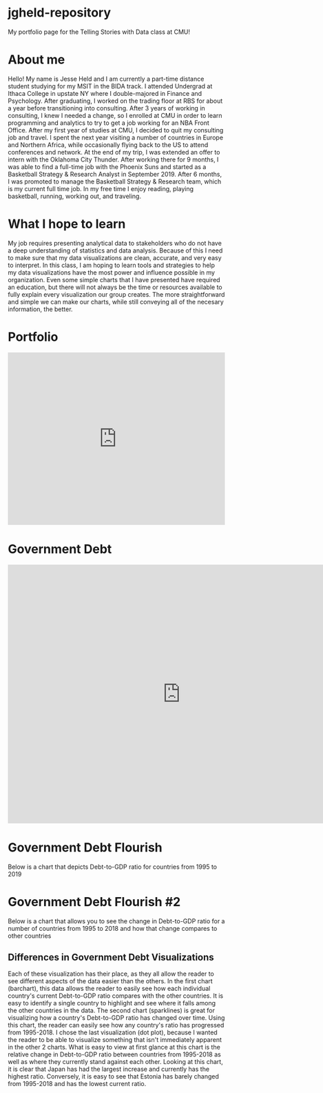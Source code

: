 # jgheld-repository
My portfolio page for the Telling Stories with Data class at CMU!

# About me
Hello!  My name is Jesse Held and I am currently a part-time distance student studying for my MSIT in the BIDA track.  I attended Undergrad at Ithaca College in upstate NY where I double-majored in Finance and Psychology.  After graduating, I worked on the trading floor at RBS for about a year before transitioning into consulting.  After 3 years of working in consulting, I knew I needed a change, so I enrolled at CMU in order to learn programming and analytics to try to get a job working for an NBA Front Office.  After my first year of studies at CMU, I decided to quit my consulting job and travel.  I spent the next year visiting a number of countries in Europe and Northern Africa, while occasionally flying back to the US to attend conferences and network.  At the end of my trip, I was extended an offer to intern with the Oklahoma City Thunder.  After working there for 9 months, I was able to find a full-time job with the Phoenix Suns and started as a Basketball Strategy & Research Analyst in September 2019.  After 6 months, I was promoted to manage the Basketball Strategy & Research team, which is my current full time job.  In my free time I enjoy reading, playing basketball, running, working out, and traveling.

# What I hope to learn
My job requires presenting analytical data to stakeholders who do not have a deep understanding of statistics and data analysis.  Because of this I need to make sure that my data visualizations are clean, accurate, and very easy to interpret.  In this class, I am hoping to learn tools and strategies to help my data visualizations have the most power and influence possible in my organization.  Even some simple charts that I have presented have required an education, but there will not always be the time or resources available to fully explain every visualization our group creates.  The more straightforward and simple we can make our charts, while still conveying all of the necesary information, the better.

# Portfolio

<iframe title="Brazil's Outsized Pension" aria-label="chart" id="datawrapper-chart-cFEKL" src="https://datawrapper.dwcdn.net/cFEKL/1/" scrolling="no" frameborder="0" style="width: 0; min-width: 100% !important; border: none;" height="400"></iframe><script type="text/javascript">!function(){"use strict";window.addEventListener("message",(function(a){if(void 0!==a.data["datawrapper-height"])for(var e in a.data["datawrapper-height"]){var t=document.getElementById("datawrapper-chart-"+e)||document.querySelector("iframe[src*='"+e+"']");t&&(t.style.height=a.data["datawrapper-height"][e]+"px")}}))}();
</script>

# Government Debt
<iframe src="https://data.oecd.org/chart/61PN" width="800" height="600" style="border: 0" mozallowfullscreen="true" webkitallowfullscreen="true" allowfullscreen="true"><a href="https://data.oecd.org/chart/61PN" target="_blank">OECD Chart: General government debt, Total, % of GDP, Annual, 2018</a></iframe>

# Government Debt Flourish
Below is a chart that depicts Debt-to-GDP ratio for countries from 1995 to 2019 

<div class="flourish-embed flourish-chart" data-src="visualisation/3189245" data-url="https://flo.uri.sh/visualisation/3189245/embed"><script src="https://public.flourish.studio/resources/embed.js"></script></div>

# Government Debt Flourish #2

Below is a chart that allows you to see the change in Debt-to-GDP ratio for a number of countries from 1995 to 2018 and how that change compares to other countries

<div class="flourish-embed flourish-scatter" data-src="visualisation/3189679" data-url="https://flo.uri.sh/visualisation/3189679/embed"><script src="https://public.flourish.studio/resources/embed.js"></script></div>

## Differences in Government Debt Visualizations

Each of these visualization has their place, as they all allow the reader to see different aspects of the data easier than the others.  In the first chart (barchart), this data allows the reader to easily see how each individual country's current Debt-to-GDP ratio compares with the other countries.  It is easy to identify a single country to highlight and see where it falls among the other countries in the data.  The second chart (sparklines) is great for visualizing how a country's Debt-to-GDP ratio has changed over time.  Using this chart, the reader can easily see how any country's ratio has progressed from 1995-2018.  I chose the last visualization (dot plot), because I wanted the reader to be able to visualize something that isn't immediately apparent in the other 2 charts.  What is easy to view at first glance at this chart is the relative change in Debt-to-GDP ratio between countries from 1995-2018 as well as where they currently stand against each other.  Looking at this chart, it is clear that Japan has had the largest increase and currently has the highest ratio.  Conversely, it is easy to see that Estonia has barely changed from 1995-2018 and has the lowest current ratio.
